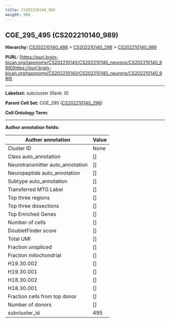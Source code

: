 ```yaml
---
title: CS202210140_989
weight: 989
---
```

## CGE_295_495 (CS202210140_989)
<b>Hierarchy: </b>
[CS202210140_486](../CS202210140_486) >
[CS202210140_296](../CS202210140_296) >
[CS202210140_989](../CS202210140_989)

**PURL:** [https://purl.brain-bican.org/taxonomy/CS202210140/CS202210140_neurons/CS202210140_989](https://purl.brain-bican.org/taxonomy/CS202210140/CS202210140_neurons/CS202210140_989)

---


**Labelset:** subcluster (Rank: 0)

**Parent Cell Set:** CGE_295 ([CS202210140_296](../CS202210140_296))



**Cell Ontology Term:** 

[MARKER GENES.]: #


---

[TRANSFERRED ANNOTATIONS.]: #


[AUTHOR ANNOTATION FIELDS.]: #


**Author annotation fields:**

| Author annotation | Value |
|-------------------|-------|
|Cluster ID|None|
|Class auto_annotation|[]|
|Neurotransmitter auto_annotation|[]|
|Neuropeptide auto_annotation|[]|
|Subtype auto_annotation|[]|
|Transferred MTG Label|[]|
|Top three regions|[]|
|Top three dissections|[]|
|Top Enriched Genes|[]|
|Number of cells|[]|
|DoubletFinder score|[]|
|Total UMI|[]|
|Fraction unspliced|[]|
|Fraction mitochondrial|[]|
|H19.30.002|[]|
|H19.30.001|[]|
|H18.30.002|[]|
|H18.30.001|[]|
|Fraction cells from top donor|[]|
|Number of donors|[]|
|subcluster_id|495|

